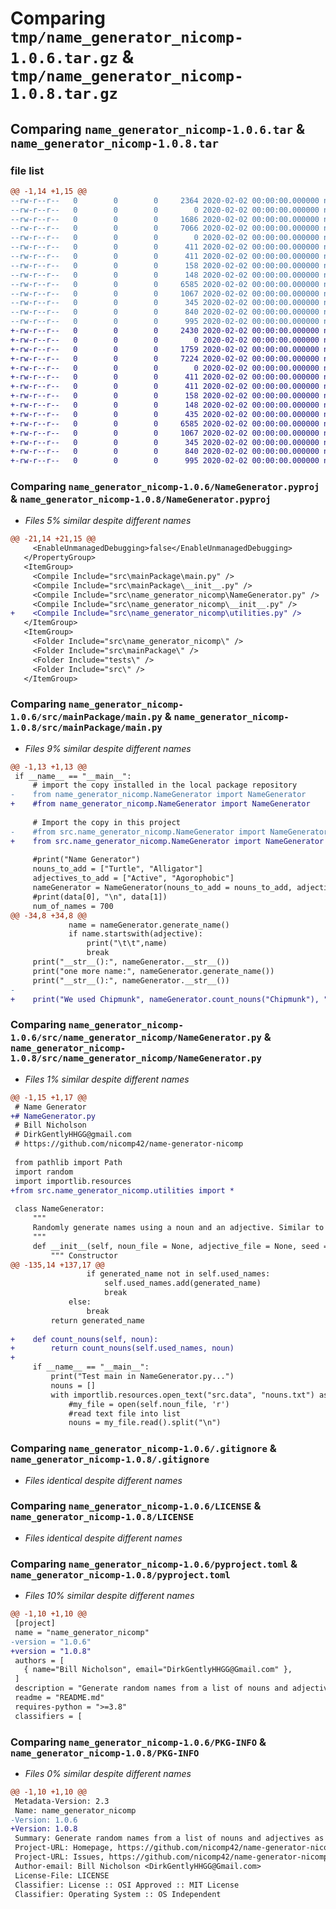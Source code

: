 # Comparing `tmp/name_generator_nicomp-1.0.6.tar.gz` & `tmp/name_generator_nicomp-1.0.8.tar.gz`

## Comparing `name_generator_nicomp-1.0.6.tar` & `name_generator_nicomp-1.0.8.tar`

### file list

```diff
@@ -1,14 +1,15 @@
--rw-r--r--   0        0        0     2364 2020-02-02 00:00:00.000000 name_generator_nicomp-1.0.6/NameGenerator.pyproj
--rw-r--r--   0        0        0        0 2020-02-02 00:00:00.000000 name_generator_nicomp-1.0.6/src/mainPackage/__init__.py
--rw-r--r--   0        0        0     1686 2020-02-02 00:00:00.000000 name_generator_nicomp-1.0.6/src/mainPackage/main.py
--rw-r--r--   0        0        0     7066 2020-02-02 00:00:00.000000 name_generator_nicomp-1.0.6/src/name_generator_nicomp/NameGenerator.py
--rw-r--r--   0        0        0        0 2020-02-02 00:00:00.000000 name_generator_nicomp-1.0.6/src/name_generator_nicomp/__init__.py
--rw-r--r--   0        0        0      411 2020-02-02 00:00:00.000000 name_generator_nicomp-1.0.6/src/name_generator_nicomp/adjectives.txt
--rw-r--r--   0        0        0      411 2020-02-02 00:00:00.000000 name_generator_nicomp-1.0.6/src/name_generator_nicomp/adjectives_master.txt
--rw-r--r--   0        0        0      158 2020-02-02 00:00:00.000000 name_generator_nicomp-1.0.6/src/name_generator_nicomp/nouns.txt
--rw-r--r--   0        0        0      148 2020-02-02 00:00:00.000000 name_generator_nicomp-1.0.6/src/name_generator_nicomp/nouns_master.txt
--rw-r--r--   0        0        0     6585 2020-02-02 00:00:00.000000 name_generator_nicomp-1.0.6/.gitignore
--rw-r--r--   0        0        0     1067 2020-02-02 00:00:00.000000 name_generator_nicomp-1.0.6/LICENSE
--rw-r--r--   0        0        0      345 2020-02-02 00:00:00.000000 name_generator_nicomp-1.0.6/README.md
--rw-r--r--   0        0        0      840 2020-02-02 00:00:00.000000 name_generator_nicomp-1.0.6/pyproject.toml
--rw-r--r--   0        0        0      995 2020-02-02 00:00:00.000000 name_generator_nicomp-1.0.6/PKG-INFO
+-rw-r--r--   0        0        0     2430 2020-02-02 00:00:00.000000 name_generator_nicomp-1.0.8/NameGenerator.pyproj
+-rw-r--r--   0        0        0        0 2020-02-02 00:00:00.000000 name_generator_nicomp-1.0.8/src/mainPackage/__init__.py
+-rw-r--r--   0        0        0     1759 2020-02-02 00:00:00.000000 name_generator_nicomp-1.0.8/src/mainPackage/main.py
+-rw-r--r--   0        0        0     7224 2020-02-02 00:00:00.000000 name_generator_nicomp-1.0.8/src/name_generator_nicomp/NameGenerator.py
+-rw-r--r--   0        0        0        0 2020-02-02 00:00:00.000000 name_generator_nicomp-1.0.8/src/name_generator_nicomp/__init__.py
+-rw-r--r--   0        0        0      411 2020-02-02 00:00:00.000000 name_generator_nicomp-1.0.8/src/name_generator_nicomp/adjectives.txt
+-rw-r--r--   0        0        0      411 2020-02-02 00:00:00.000000 name_generator_nicomp-1.0.8/src/name_generator_nicomp/adjectives_master.txt
+-rw-r--r--   0        0        0      158 2020-02-02 00:00:00.000000 name_generator_nicomp-1.0.8/src/name_generator_nicomp/nouns.txt
+-rw-r--r--   0        0        0      148 2020-02-02 00:00:00.000000 name_generator_nicomp-1.0.8/src/name_generator_nicomp/nouns_master.txt
+-rw-r--r--   0        0        0      435 2020-02-02 00:00:00.000000 name_generator_nicomp-1.0.8/src/name_generator_nicomp/utilities.py
+-rw-r--r--   0        0        0     6585 2020-02-02 00:00:00.000000 name_generator_nicomp-1.0.8/.gitignore
+-rw-r--r--   0        0        0     1067 2020-02-02 00:00:00.000000 name_generator_nicomp-1.0.8/LICENSE
+-rw-r--r--   0        0        0      345 2020-02-02 00:00:00.000000 name_generator_nicomp-1.0.8/README.md
+-rw-r--r--   0        0        0      840 2020-02-02 00:00:00.000000 name_generator_nicomp-1.0.8/pyproject.toml
+-rw-r--r--   0        0        0      995 2020-02-02 00:00:00.000000 name_generator_nicomp-1.0.8/PKG-INFO
```

### Comparing `name_generator_nicomp-1.0.6/NameGenerator.pyproj` & `name_generator_nicomp-1.0.8/NameGenerator.pyproj`

 * *Files 5% similar despite different names*

```diff
@@ -21,14 +21,15 @@
     <EnableUnmanagedDebugging>false</EnableUnmanagedDebugging>
   </PropertyGroup>
   <ItemGroup>
     <Compile Include="src\mainPackage\main.py" />
     <Compile Include="src\mainPackage\__init__.py" />
     <Compile Include="src\name_generator_nicomp\NameGenerator.py" />
     <Compile Include="src\name_generator_nicomp\__init__.py" />
+    <Compile Include="src\name_generator_nicomp\utilities.py" />
   </ItemGroup>
   <ItemGroup>
     <Folder Include="src\name_generator_nicomp\" />
     <Folder Include="src\mainPackage\" />
     <Folder Include="tests\" />
     <Folder Include="src\" />
   </ItemGroup>
```

### Comparing `name_generator_nicomp-1.0.6/src/mainPackage/main.py` & `name_generator_nicomp-1.0.8/src/mainPackage/main.py`

 * *Files 9% similar despite different names*

```diff
@@ -1,13 +1,13 @@
 if __name__ == "__main__":
     # import the copy installed in the local package repository
-    from name_generator_nicomp.NameGenerator import NameGenerator
+    #from name_generator_nicomp.NameGenerator import NameGenerator
     
     # Import the copy in this project
-    #from src.name_generator_nicomp.NameGenerator import NameGenerator
+    from src.name_generator_nicomp.NameGenerator import NameGenerator
 
     #print("Name Generator")
     nouns_to_add = ["Turtle", "Alligator"]
     adjectives_to_add = ["Active", "Agorophobic"]
     nameGenerator = NameGenerator(nouns_to_add = nouns_to_add, adjectives_to_add = adjectives_to_add)
     #print(data[0], "\n", data[1])
     num_of_names = 700
@@ -34,8 +34,8 @@
             name = nameGenerator.generate_name()
             if name.startswith(adjective):
                 print("\t\t",name)
                 break
     print("__str__():", nameGenerator.__str__())
     print("one more name:", nameGenerator.generate_name())
     print("__str__():", nameGenerator.__str__())
-    
+    print("We used Chipmunk", nameGenerator.count_nouns("Chipmunk"), "times")
```

### Comparing `name_generator_nicomp-1.0.6/src/name_generator_nicomp/NameGenerator.py` & `name_generator_nicomp-1.0.8/src/name_generator_nicomp/NameGenerator.py`

 * *Files 1% similar despite different names*

```diff
@@ -1,15 +1,17 @@
 # Name Generator
+# NameGenerator.py
 # Bill Nicholson
 # DirkGentlyHHGG@gmail.com
 # https://github.com/nicomp42/name-generator-nicomp
 
 from pathlib import Path
 import random
 import importlib.resources
+from src.name_generator_nicomp.utilities import *
 
 class NameGenerator:
     """
     Randomly generate names using a noun and an adjective. Similar to the names generated in a Kahoot game.
     """
     def __init__(self, noun_file = None, adjective_file = None, seed = None, guarantee_unique = True, nouns_to_add = [], adjectives_to_add = [], generated_names_to_not_use = []):
         """ Constructor
@@ -135,14 +137,17 @@
                 if generated_name not in self.used_names:
                     self.used_names.add(generated_name)
                     break
             else:
                 break
         return generated_name
 
+    def count_nouns(self, noun):
+        return count_nouns(self.used_names, noun)
+
     if __name__ == "__main__":
         print("Test main in NameGenerator.py...")
         nouns = []
         with importlib.resources.open_text("src.data", "nouns.txt") as my_file:
             #my_file = open(self.noun_file, 'r')
             #read text file into list 
             nouns = my_file.read().split("\n")
```

### Comparing `name_generator_nicomp-1.0.6/.gitignore` & `name_generator_nicomp-1.0.8/.gitignore`

 * *Files identical despite different names*

### Comparing `name_generator_nicomp-1.0.6/LICENSE` & `name_generator_nicomp-1.0.8/LICENSE`

 * *Files identical despite different names*

### Comparing `name_generator_nicomp-1.0.6/pyproject.toml` & `name_generator_nicomp-1.0.8/pyproject.toml`

 * *Files 10% similar despite different names*

```diff
@@ -1,10 +1,10 @@
 [project]
 name = "name_generator_nicomp"
-version = "1.0.6"
+version = "1.0.8"
 authors = [
   { name="Bill Nicholson", email="DirkGentlyHHGG@Gmail.com" },
 ]
 description = "Generate random names from a list of nouns and adjectives as you might see in a Kahoot game. I'm not affiliated with Kahoot except as an end-user."
 readme = "README.md"
 requires-python = ">=3.8"
 classifiers = [
```

### Comparing `name_generator_nicomp-1.0.6/PKG-INFO` & `name_generator_nicomp-1.0.8/PKG-INFO`

 * *Files 0% similar despite different names*

```diff
@@ -1,10 +1,10 @@
 Metadata-Version: 2.3
 Name: name_generator_nicomp
-Version: 1.0.6
+Version: 1.0.8
 Summary: Generate random names from a list of nouns and adjectives as you might see in a Kahoot game. I'm not affiliated with Kahoot except as an end-user.
 Project-URL: Homepage, https://github.com/nicomp42/name-generator-nicomp
 Project-URL: Issues, https://github.com/nicomp42/name-generator-nicomp/issues
 Author-email: Bill Nicholson <DirkGentlyHHGG@Gmail.com>
 License-File: LICENSE
 Classifier: License :: OSI Approved :: MIT License
 Classifier: Operating System :: OS Independent
```

